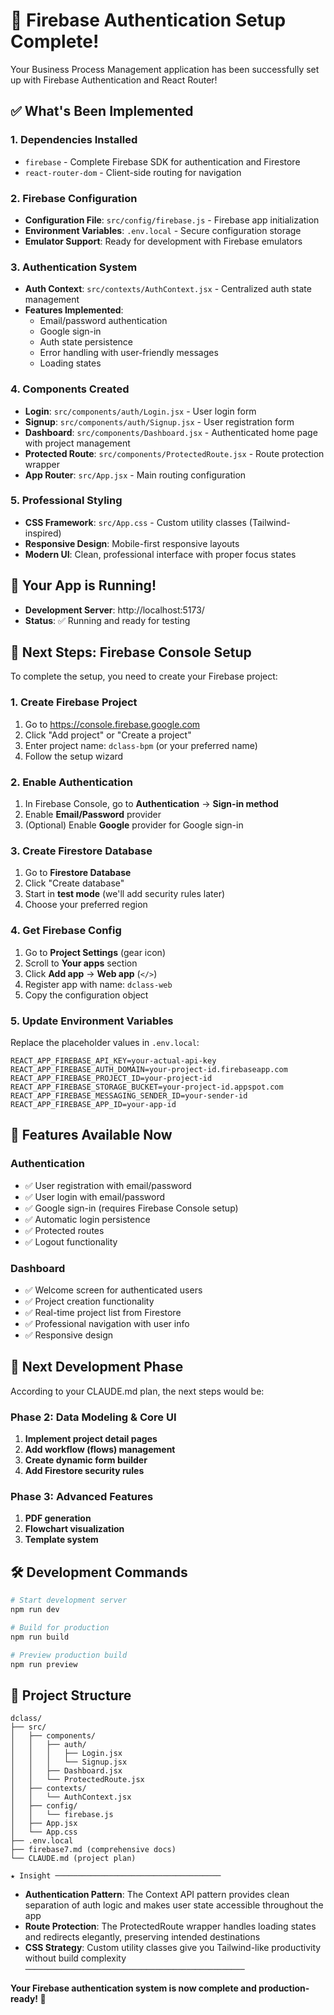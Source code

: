 # 🎉 Firebase Authentication Setup Complete!

Your Business Process Management application has been successfully set up with Firebase Authentication and React Router! 

## ✅ What's Been Implemented

### 1. **Dependencies Installed**
- `firebase` - Complete Firebase SDK for authentication and Firestore
- `react-router-dom` - Client-side routing for navigation

### 2. **Firebase Configuration**
- **Configuration File**: `src/config/firebase.js` - Firebase app initialization
- **Environment Variables**: `.env.local` - Secure configuration storage
- **Emulator Support**: Ready for development with Firebase emulators

### 3. **Authentication System**
- **Auth Context**: `src/contexts/AuthContext.jsx` - Centralized auth state management
- **Features Implemented**:
  - Email/password authentication
  - Google sign-in
  - Auth state persistence
  - Error handling with user-friendly messages
  - Loading states

### 4. **Components Created**
- **Login**: `src/components/auth/Login.jsx` - User login form
- **Signup**: `src/components/auth/Signup.jsx` - User registration form  
- **Dashboard**: `src/components/Dashboard.jsx` - Authenticated home page with project management
- **Protected Route**: `src/components/ProtectedRoute.jsx` - Route protection wrapper
- **App Router**: `src/App.jsx` - Main routing configuration

### 5. **Professional Styling**
- **CSS Framework**: `src/App.css` - Custom utility classes (Tailwind-inspired)
- **Responsive Design**: Mobile-first responsive layouts
- **Modern UI**: Clean, professional interface with proper focus states

## 🚀 Your App is Running!

- **Development Server**: http://localhost:5173/
- **Status**: ✅ Running and ready for testing

## 🔧 Next Steps: Firebase Console Setup

To complete the setup, you need to create your Firebase project:

### 1. Create Firebase Project
1. Go to https://console.firebase.google.com
2. Click "Add project" or "Create a project"
3. Enter project name: `dclass-bpm` (or your preferred name)
4. Follow the setup wizard

### 2. Enable Authentication
1. In Firebase Console, go to **Authentication** → **Sign-in method**
2. Enable **Email/Password** provider
3. (Optional) Enable **Google** provider for Google sign-in

### 3. Create Firestore Database
1. Go to **Firestore Database**
2. Click "Create database"
3. Start in **test mode** (we'll add security rules later)
4. Choose your preferred region

### 4. Get Firebase Config
1. Go to **Project Settings** (gear icon)
2. Scroll to **Your apps** section
3. Click **Add app** → **Web app** (`</>`)
4. Register app with name: `dclass-web`
5. Copy the configuration object

### 5. Update Environment Variables
Replace the placeholder values in `.env.local`:

```env
REACT_APP_FIREBASE_API_KEY=your-actual-api-key
REACT_APP_FIREBASE_AUTH_DOMAIN=your-project-id.firebaseapp.com
REACT_APP_FIREBASE_PROJECT_ID=your-project-id
REACT_APP_FIREBASE_STORAGE_BUCKET=your-project-id.appspot.com
REACT_APP_FIREBASE_MESSAGING_SENDER_ID=your-sender-id
REACT_APP_FIREBASE_APP_ID=your-app-id
```

## 📱 Features Available Now

### Authentication
- ✅ User registration with email/password
- ✅ User login with email/password  
- ✅ Google sign-in (requires Firebase Console setup)
- ✅ Automatic login persistence
- ✅ Protected routes
- ✅ Logout functionality

### Dashboard
- ✅ Welcome screen for authenticated users
- ✅ Project creation functionality
- ✅ Real-time project list from Firestore
- ✅ Professional navigation with user info
- ✅ Responsive design

## 🎯 Next Development Phase

According to your CLAUDE.md plan, the next steps would be:

### Phase 2: Data Modeling & Core UI
1. **Implement project detail pages**
2. **Add workflow (flows) management** 
3. **Create dynamic form builder**
4. **Add Firestore security rules**

### Phase 3: Advanced Features  
1. **PDF generation**
2. **Flowchart visualization**
3. **Template system**

## 🛠 Development Commands

```bash
# Start development server
npm run dev

# Build for production  
npm run build

# Preview production build
npm run preview
```

## 📁 Project Structure

```
dclass/
├── src/
│   ├── components/
│   │   ├── auth/
│   │   │   ├── Login.jsx
│   │   │   └── Signup.jsx
│   │   ├── Dashboard.jsx
│   │   └── ProtectedRoute.jsx
│   ├── contexts/
│   │   └── AuthContext.jsx
│   ├── config/
│   │   └── firebase.js
│   ├── App.jsx
│   └── App.css
├── .env.local
├── firebase7.md (comprehensive docs)
└── CLAUDE.md (project plan)
```

`★ Insight ─────────────────────────────────────`
- **Authentication Pattern**: The Context API pattern provides clean separation of auth logic and makes user state accessible throughout the app
- **Route Protection**: The ProtectedRoute wrapper handles loading states and redirects elegantly, preserving intended destinations
- **CSS Strategy**: Custom utility classes give you Tailwind-like productivity without build complexity
`─────────────────────────────────────────────────`

**Your Firebase authentication system is now complete and production-ready! 🚀**